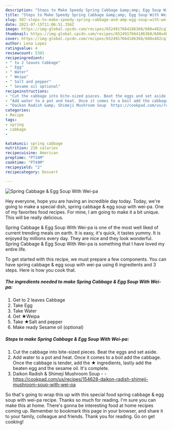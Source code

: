```yaml
---
description: "Steps to Make Speedy Spring Cabbage &amp;amp; Egg Soup With Wei-pa"
title: "Steps to Make Speedy Spring Cabbage &amp;amp; Egg Soup With Wei-pa"
slug: 507-steps-to-make-speedy-spring-cabbage-and-amp-egg-soup-with-wei-pa
date: 2021-07-15T11:06:51.356Z
image: https://img-global.cpcdn.com/recipes/6524917664186368/680x482cq70/spring-cabbage-egg-soup-with-wei-pa-recipe-main-photo.jpg
thumbnail: https://img-global.cpcdn.com/recipes/6524917664186368/680x482cq70/spring-cabbage-egg-soup-with-wei-pa-recipe-main-photo.jpg
cover: https://img-global.cpcdn.com/recipes/6524917664186368/680x482cq70/spring-cabbage-egg-soup-with-wei-pa-recipe-main-photo.jpg
author: Lena Lopez
ratingvalue: 4
reviewcount: 5301
recipeingredient:
- " to 2 leaves Cabbage"
- " Egg"
- " Water"
- " Weipa"
- " Salt and pepper"
- " Sesame oil optional"
recipeinstructions:
- "Cut the cabbage into bite-sized pieces. Beat the eggs and set aside."
- "Add water to a pot and heat. Once it comes to a boil add the cabbage. Once the cabbage is tender, add the ★ ingredients, lastly add the beaten egg and the sesame oil. It&#39;s complete."
- "Daikon Radish &amp; Shimeji Mushroom Soup  https://cookpad.com/us/recipes/154628-daikon-radish-shimeji-mushroom-soup-with-wei-pa"
categories:
- Recipe
tags:
- spring
- cabbage
- 

katakunci: spring cabbage  
nutrition: 210 calories
recipecuisine: American
preptime: "PT34M"
cooktime: "PT49M"
recipeyield: "2"
recipecategory: Dessert

---
```



![Spring Cabbage &amp; Egg Soup With Wei-pa](https://img-global.cpcdn.com/recipes/6524917664186368/680x482cq70/spring-cabbage-egg-soup-with-wei-pa-recipe-main-photo.jpg)

Hey everyone, hope you are having an incredible day today. Today, we're going to make a special dish, spring cabbage &amp; egg soup with wei-pa. One of my favorites food recipes. For mine, I am going to make it a bit unique. This will be really delicious.



Spring Cabbage &amp; Egg Soup With Wei-pa is one of the most well liked of current trending meals on earth. It is easy, it's quick, it tastes yummy. It is enjoyed by millions every day. They are nice and they look wonderful. Spring Cabbage &amp; Egg Soup With Wei-pa is something that I have loved my entire life.


To get started with this recipe, we must prepare a few components. You can have spring cabbage &amp; egg soup with wei-pa using 6 ingredients and 3 steps. Here is how you cook that.

<!--inarticleads1-->

##### The ingredients needed to make Spring Cabbage &amp; Egg Soup With Wei-pa:

1. Get  to 2 leaves Cabbage
1. Take  Egg
1. Take  Water
1. Get  ★Weipa
1. Take  ★Salt and pepper
1. Make ready  Sesame oil (optional)




<!--inarticleads2-->

##### Steps to make Spring Cabbage &amp; Egg Soup With Wei-pa:

1. Cut the cabbage into bite-sized pieces. Beat the eggs and set aside.
1. Add water to a pot and heat. Once it comes to a boil add the cabbage. Once the cabbage is tender, add the ★ ingredients, lastly add the beaten egg and the sesame oil. It&#39;s complete.
1. Daikon Radish &amp; Shimeji Mushroom Soup -  - https://cookpad.com/us/recipes/154628-daikon-radish-shimeji-mushroom-soup-with-wei-pa




So that's going to wrap this up with this special food spring cabbage &amp; egg soup with wei-pa recipe. Thanks so much for reading. I'm sure you can make this at home. There's gonna be interesting food at home recipes coming up. Remember to bookmark this page in your browser, and share it to your family, colleague and friends. Thank you for reading. Go on get cooking!
